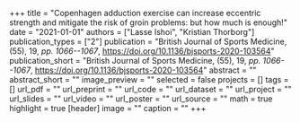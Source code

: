 +++
title = "Copenhagen adduction exercise can increase eccentric strength and mitigate the risk of groin problems: but how much is enough!"
date = "2021-01-01"
authors = ["Lasse Ishoi", "Kristian Thorborg"]
publication_types = ["2"]
publication = "British Journal of Sports Medicine, (55), 19, _pp. 1066--1067_, https://doi.org/10.1136/bjsports-2020-103564"
publication_short = "British Journal of Sports Medicine, (55), 19, _pp. 1066--1067_, https://doi.org/10.1136/bjsports-2020-103564"
abstract = ""
abstract_short = ""
image_preview = ""
selected = false
projects = []
tags = []
url_pdf = ""
url_preprint = ""
url_code = ""
url_dataset = ""
url_project = ""
url_slides = ""
url_video = ""
url_poster = ""
url_source = ""
math = true
highlight = true
[header]
image = ""
caption = ""
+++
